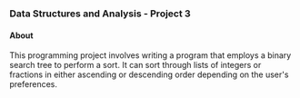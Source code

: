 ### Data Structures and Analysis - Project 3 ###

#### About ####

This programming project involves writing a program that employs a binary search tree to perform a sort. It can sort through lists of integers or fractions in either ascending or descending order depending on the user's preferences.